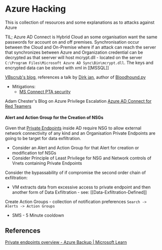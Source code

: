 # Azure Hacking

This is collection of resources and some explanations as to attacks against Azure  


TIL; Azure AD Connect is Hybrid Cloud an some organisation want the same passwords for account on and off premises. Synchronisation occur between the Cloud and On-Premise where if an attack can reach the server that synchronizes between Azure and Organization credential can be decrypted as that seerver will host mcrypt.dll - located on the server `C:\Program Files\Microsoft Azure AD Sync\Bin\mcrypt.dll`. The keys and encrypted data can be stored with xml in [[MSSQL]]

[VBscrub's blog](https://vbscrub.com/2020/01/14/azure-ad-connect-database-exploit-priv-esc/), references a talk by [Dirk jan](https://www.youtube.com/watch?v=JEIR5oGCwdg), author of [Bloodhound.py](https://github.com/dirkjanm) 

- Mitigations:
	- [MS Connect PTA security](https://docs.microsoft.com/en-us/azure/active-directory/hybrid/how-to-connect-pta-security-deep-dive) 


Adam Chester's Blog on Azure Privilege Escalation [Azure AD Connect for Red Teamers](https://blog.xpnsec.com/azuread-connect-for-redteam/)


#### Alert and Action Group for the Creation of NSGs

Given that [Private Endpoints](https://learn.microsoft.com/en-us/azure/backup/private-endpoints-overview) inside AD require NSG to allow external network connectivity of any kind and an Organisation Private Endpoints are going to be target for data exfiltration.

- Consider an Alert and Action Group for that Alert for creation or modification tof NSGs
- Consider Principle of Least Privilege for NSG and Network controls of Vnets containing Private Endpoints

Consider the bypassability of if compromise the second order chain of exfiltration: 
- VM extracts data from excessive access to private endpoint and then another form of  Data Exfiltration - see: [[Data-Exfiltration-Defined]]


Create Action Groups - collection of notification preferences
`Search -> Alerts -> Action Groups`
- SMS - 5 Minute cooldown  


## References

[Private endpoints overview - Azure Backup | Microsoft Learn](https://learn.microsoft.com/en-us/azure/backup/private-endpoints-overview)